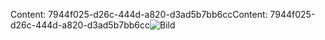 <span data-ttu-id="de8cf-101">Content: 7944f025-d26c-444d-a820-d3ad5b7bb6cc</span><span class="sxs-lookup"><span data-stu-id="de8cf-101">Content: 7944f025-d26c-444d-a820-d3ad5b7bb6cc</span></span>![Bild](5e6a150b-ca43-498e-89c5-47f1efdf188c.png)
